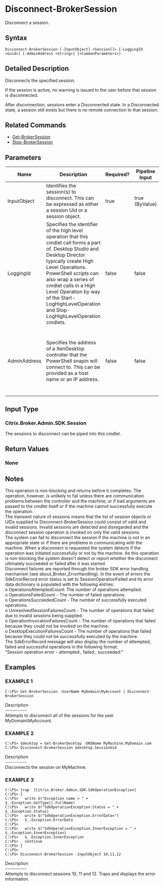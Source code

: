 ﻿# Disconnect-BrokerSession

   Disconnect a session.

## Syntax
```
Disconnect-BrokerSession [-InputObject] <Session[]> [-LoggingId <Guid>] [-AdminAddress <String>] [<CommonParameters>]
```

## Detailed Description
   Disconnects the specified session.

If the session is active, no warning is issued to the user before that session is disconnected.

After disconnection, sessions enter a Disconnected state. In a Disconnected state, a session still exists but there is no remote connection to that session.

## Related Commands
  * [Get-BrokerSession](Get-BrokerSession/)
  * [Stop-BrokerSession](Stop-BrokerSession/)
## Parameters

| Name   | Description | Required? | Pipeline Input | Default Value |
| --- | --- | --- | --- | --- |
| InputObject | Identifies the session(s) to disconnect. This can be expressed as either a session Uid or a session object. | true | true (ByValue) |  |
| LoggingId | Specifies the identifier of the high level operation that this cmdlet call forms a part of. Desktop Studio and Desktop Director typically create High Level Operations. PowerShell scripts can also wrap a series of cmdlet calls in a High Level Operation by way of the Start-LogHighLevelOperation and Stop-LogHighLevelOperation cmdlets. | false | false |  |
| AdminAddress | Specifies the address of a XenDesktop controller that the PowerShell snapin will connect to. This can be provided as a host name or an IP address. | false | false | Localhost. Once a value is provided by any cmdlet, this value will become the default. |

## Input Type
### Citrix.Broker.Admin.SDK.Session
   The sessions to disconnect can be piped into this cmdlet.
## Return Values
### None
   ## Notes
   This operation is non-blocking and returns before it completes. The operation, however, is unlikely to fail unless there are communication problems between the controller and the machine, or if bad arguments are passed to the cmdlet itself or if the machine cannot successfully execute the operation.<br>    The transient nature of sessions means that the list of session objects or UIDs supplied to Disconnect-BrokerSession could consist of valid and invalid sessions. Invalid sessions are detected and disregarded and the disconnect session operation is invoked on only the valid sessions.<br>    The system can fail to disconnect the session if the machine is not in an appropriate state or if there are problems in communicating with the machine. When a disconnect is requested the system detects if the operation was initiated successfully or not by the machine. As this operation is non-blocking the system doesn't detect or report whether the disconnect ultimately succeeded or failed after it was started.<br>    Disconnect failures are reported through the broker SDK error handling mechanism (see about_Broker_ErrorHandling). In the event of errors the SdkErrorRecord error status is set to SessionOperationFailed and its error data dictionary is populated with the following entries:<br>    o OperationsAttemptedCount: The number of operations attempted.<br>    o OperationsFailedCount - The number of failed operations.<br>    o OperationsSucceededCount - The number of successfully executed operations.<br>    o UnresolvedSessionFailuresCount - The number of operations that failed due to invalid sessions being supplied.<br>    o OperationInvocationFailuresCount - The number of operations that failed because they could not be invoked on the machine.<br>    o DesktopExecutionFailuresCount - The number of operations that failed because they could not be successfully executed by the machine.<br>    The SdkErrorRecord message will also display the number of attempted, failed and successful operations in the following format:<br>    "Session operation error - attempted:<OperationsAttemptedCount>, failed:<OperationsFailedCount>, succeeded:<OperationsSucceededCount>"
## Examples

### EXAMPLE 1
```
C:\PS> Get-BrokerSession -UserName MyDomain\MyAccount | Disconnect-BrokerSession
```
   Description<br>-----------<br>Attempts to disconnect all of the sessions for the user MyDomain\MyAccount.
### EXAMPLE 2
```
C:\PS> $desktop = Get-BrokerDesktop -DNSName MyMachine.MyDomain.com
C:\PS> Disconnect-BrokerSession $desktop.SessionUid
```
   Description<br>-----------<br>Disconnects the session on MyMachine.
### EXAMPLE 3
```
C:\PS> trap  [Citrix.Broker.Admin.SDK.SdkOperationException]
C:\PS> {
C:\PS>   write $("Exception name = " + $_.Exception.GetType().FullName)
C:\PS>   write $("SdkOperationException.Status = " + $_.Exception.Status)
C:\PS>   write $("SdkOperationException.ErrorData=")
C:\PS>   $_.Exception.ErrorData
C:\PS>
C:\PS>   write $("SdkOperationException.InnerException = " + $_.Exception.InnerException)
C:\PS>   $_.Exception.InnerException
C:\PS>   continue
C:\PS> }
C:\PS>
C:\PS> Disconnect-BrokerSession -InputObject 10,11,12
```
   Description<br>-----------<br>Attempts to disconnect sessions 10, 11 and 12. Traps and displays the error information.
